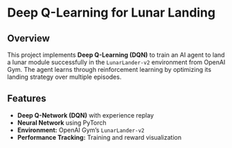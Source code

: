 # Deep Q-Learning for Lunar Landing

## Overview
This project implements **Deep Q-Learning (DQN)** to train an AI agent to land a lunar module successfully in the `LunarLander-v2` environment from OpenAI Gym. The agent learns through reinforcement learning by optimizing its landing strategy over multiple episodes.

## Features
- **Deep Q-Network (DQN)** with experience replay
- **Neural Network** using PyTorch
- **Environment:** OpenAI Gym’s `LunarLander-v2`
- **Performance Tracking:** Training and reward visualization
